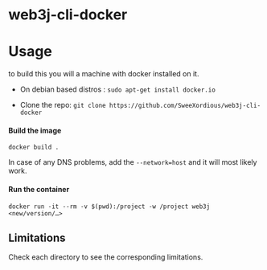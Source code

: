 # web3j-cli-docker

# Usage

to build this you will a machine with docker installed on it. 

- On debian based distros : `sudo apt-get install docker.io`

- Clone the repo: `git clone https://github.com/SweeXordious/web3j-cli-docker`

#### Build the image 

`docker build .` 

In case of any DNS problems, add the `--network=host` and it will most likely work.


#### Run the container

` docker run -it --rm -v $(pwd):/project -w /project web3j <new/version/…> `


## Limitations

Check each directory to see the corresponding limitations.
